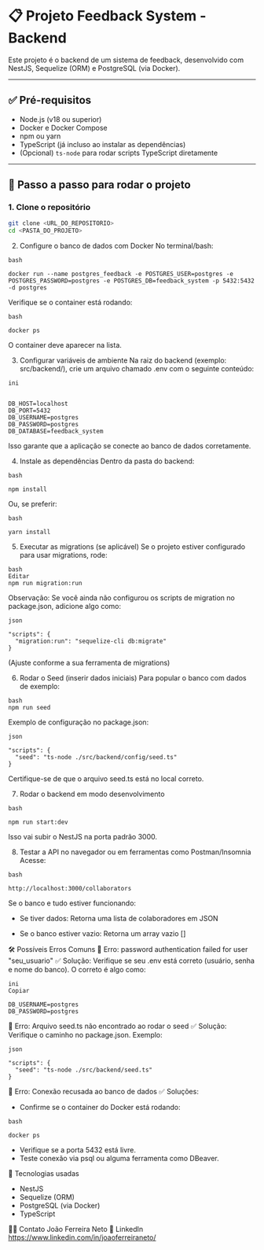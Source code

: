 # 📋 Projeto Feedback System - Backend

Este projeto é o backend de um sistema de feedback, desenvolvido com NestJS, Sequelize (ORM) e PostgreSQL (via Docker).

---

## ✅ Pré-requisitos

- Node.js (v18 ou superior)
- Docker e Docker Compose
- npm ou yarn
- TypeScript (já incluso ao instalar as dependências)
- (Opcional) `ts-node` para rodar scripts TypeScript diretamente

---

## 🚀 Passo a passo para rodar o projeto

### 1. Clone o repositório

```bash
git clone <URL_DO_REPOSITORIO>
cd <PASTA_DO_PROJETO>
```

2. Configure o banco de dados com Docker
   No terminal/bash:

```
bash

docker run --name postgres_feedback -e POSTGRES_USER=postgres -e POSTGRES_PASSWORD=postgres -e POSTGRES_DB=feedback_system -p 5432:5432 -d postgres
```

Verifique se o container está rodando:

```
bash

docker ps
```

O container deve aparecer na lista.

3. Configurar variáveis de ambiente
   Na raiz do backend (exemplo: src/backend/), crie um arquivo chamado .env com o seguinte conteúdo:

```
ini


DB_HOST=localhost
DB_PORT=5432
DB_USERNAME=postgres
DB_PASSWORD=postgres
DB_DATABASE=feedback_system
```

Isso garante que a aplicação se conecte ao banco de dados corretamente.

4. Instale as dependências
   Dentro da pasta do backend:

```
bash

npm install
```

Ou, se preferir:

```
bash

yarn install
```

5. Executar as migrations (se aplicável)
   Se o projeto estiver configurado para usar migrations, rode:

```
bash
Editar
npm run migration:run
```

Observação:
Se você ainda não configurou os scripts de migration no package.json, adicione algo como:

```
json

"scripts": {
  "migration:run": "sequelize-cli db:migrate"
}
```

(Ajuste conforme a sua ferramenta de migrations)

6. Rodar o Seed (inserir dados iniciais)
   Para popular o banco com dados de exemplo:

```
bash
npm run seed
```

Exemplo de configuração no package.json:

```
json

"scripts": {
  "seed": "ts-node ./src/backend/config/seed.ts"
}
```

Certifique-se de que o arquivo seed.ts está no local correto.

7. Rodar o backend em modo desenvolvimento

```
bash

npm run start:dev
```

Isso vai subir o NestJS na porta padrão 3000.

8. Testar a API no navegador ou em ferramentas como Postman/Insomnia
   Acesse:

```
bash

http://localhost:3000/collaborators
```

Se o banco e tudo estiver funcionando:

- Se tiver dados: Retorna uma lista de colaboradores em JSON

- Se o banco estiver vazio: Retorna um array vazio []

🛠️ Possíveis Erros Comuns
🔴 Erro: password authentication failed for user "seu_usuario"
✅ Solução:
Verifique se seu .env está correto (usuário, senha e nome do banco).
O correto é algo como:

```
ini
Copiar

DB_USERNAME=postgres
DB_PASSWORD=postgres
```

🔴 Erro: Arquivo seed.ts não encontrado ao rodar o seed
✅ Solução:
Verifique o caminho no package.json. Exemplo:

```
json

"scripts": {
  "seed": "ts-node ./src/backend/seed.ts"
}
```

🔴 Erro: Conexão recusada ao banco de dados
✅ Soluções:

- Confirme se o container do Docker está rodando:

```
bash

docker ps
```

- Verifique se a porta 5432 está livre.
- Teste conexão via psql ou alguma ferramenta como DBeaver.

🧰 Tecnologias usadas

- NestJS
- Sequelize (ORM)
- PostgreSQL (via Docker)
- TypeScript

👨‍💻 Contato
João Ferreira Neto
🔗 LinkedIn https://www.linkedin.com/in/joaoferreiraneto/
